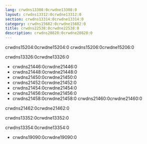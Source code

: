 ```yaml
---
lang: crwdns13308:0crwdne13308:0
layout: crwdns13312:0crwdne13312:0
section: crwdns13314:0crwdne13314:0
category: crwdns15682:0crwdne15682:0
title: crwdns22538:0crwdne22538:0
description: crwdns20828:0crwdne20828:0
---
```


crwdns15204:0crwdne15204:0 crwdns15206:0crwdne15206:0

crwdns13326:0crwdne13326:0
- crwdns21446:0crwdne21446:0
- crwdns21448:0crwdne21448:0
- crwdns21450:0crwdne21450:0
- crwdns21452:0crwdne21452:0
- crwdns21454:0crwdne21454:0
- crwdns21456:0crwdne21456:0
- crwdns21458:0crwdne21458:0 crwdns21460:0crwdne21460:0

crwdns21462:0crwdne21462:0

crwdns13352:0crwdne13352:0

crwdns13354:0crwdne13354:0
- crwdns19090:0crwdne19090:0
